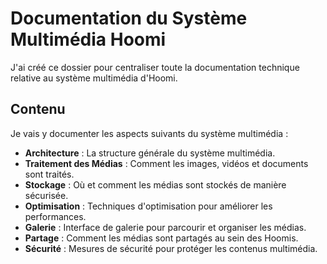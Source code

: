 # Documentation du Système Multimédia Hoomi

J'ai créé ce dossier pour centraliser toute la documentation technique relative au système multimédia d'Hoomi.

## Contenu

Je vais y documenter les aspects suivants du système multimédia :

- **Architecture** : La structure générale du système multimédia.
- **Traitement des Médias** : Comment les images, vidéos et documents sont traités.
- **Stockage** : Où et comment les médias sont stockés de manière sécurisée.
- **Optimisation** : Techniques d'optimisation pour améliorer les performances.
- **Galerie** : Interface de galerie pour parcourir et organiser les médias.
- **Partage** : Comment les médias sont partagés au sein des Hoomis.
- **Sécurité** : Mesures de sécurité pour protéger les contenus multimédia.